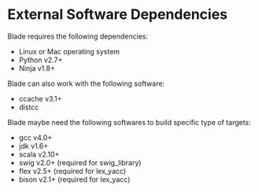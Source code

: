 # External Software Dependencies #

Blade requires the following dependencies:

* Linux or Mac operating system
* Python v2.7+
* Ninja v1.8+

Blade can also work with the following software:

* ccache v3.1+
* distcc

Blade maybe need the following softwares to build specific type of targets:

* gcc v4.0+
* jdk v1.6+
* scala v2.10+
* swig v2.0+ (required for swig_library)
* flex v2.5+ (required for lex_yacc)
* bison v2.1+ (required for lex_yacc)
